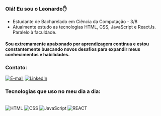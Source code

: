 ### Olá! Eu sou o Leonardo✋
<ul>
  <li> Estudante de Bacharelado em Ciência da Computação - 3/8<br/>
  <li> Atualmente estudo as tecnologias HTML, CSS, JavaScript e ReactJs. Paralelo à faculdade.
</ul>

#### Sou extremamente apaixonado por aprendizagem contínua e estou constantemente buscando novos desafios para expandir meus conhecimentos e habilidades.

### Contato:
[![E-mail](https://img.shields.io/badge/Gmail-D14836?style=for-the-badge&logo=gmail&logoColor=white)](mailto:leonardoocvrb@gmail.com) 
[![LinkedIn](https://img.shields.io/badge/LinkedIn-0077B5?style=for-the-badge&logo=linkedin&logoColor=white)](https://www.linkedin.com/in/leonardo-oliveira-de-castro-b90351250/) 
### Tecnologias que uso no meu dia a dia:
<div style="display: inline-block"><br/>
	<img align="center" alt="HTML" src="https://img.shields.io/badge/HTML5-E34F26?style=for-the-badge&logo=html5&logoColor=white"/>
	<img align="center" alt="CSS" src="https://img.shields.io/badge/CSS3-1572B6?style=for-the-badge&logo=css3&logoColor=white"/>
	<img align="center" alt="JavaScript" src="https://img.shields.io/badge/JavaScript-323330?style=for-the-badge&logo=javascript&logoColor=F7DF1E"/>
	<img align="center" alt="REACT" src="https://img.shields.io/badge/React-20232A?style=for-the-badge&logo=react&logoColor=61DAFB"/>
</div>
<!-- [![WhatsApp](https://img.shields.io/badge/WhatsApp-25D366?style=for-the-badge&logo=whatsapp&logoColor=white)](https://wa.me/5532999252997/?text=Olá!) -->

<!-- [![Anurag's GitHub stats-Dark](https://github-readme-stats.vercel.app/api?username=leooc1&show_icons=true&theme=dark#gh-dark-mode-only)](https://github.com/anuraghazra/github-readme-stats#gh-dark-mode-only) -->

<!-- [![Top Langs](https://github-readme-stats.vercel.app/api/top-langs/?username=leooc1&layout=compact)](https://github.com/anuraghazra/github-readme-stats) -->
